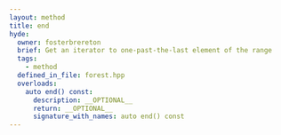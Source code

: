 ```yaml
---
layout: method
title: end
hyde:
  owner: fosterbrereton
  brief: Get an iterator to one-past-the-last element of the range
  tags:
    - method
  defined_in_file: forest.hpp
  overloads:
    auto end() const:
      description: __OPTIONAL__
      return: __OPTIONAL__
      signature_with_names: auto end() const
---
```

